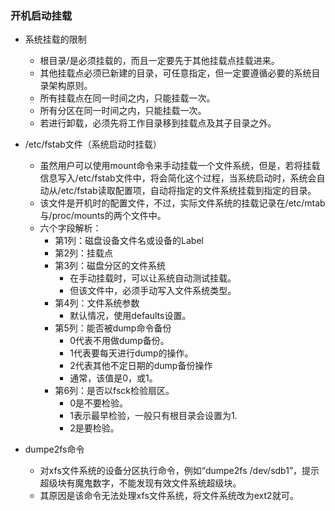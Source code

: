 ### 开机启动挂载 ###
- 系统挂载的限制
	- 根目录/是必须挂载的，而且一定要先于其他挂载点挂载进来。
	- 其他挂载点必须已新建的目录，可任意指定，但一定要遵循必要的系统目录架构原则。
	- 所有挂载点在同一时间之内，只能挂载一次。
	- 所有分区在同一时间之内，只能挂载一次。
	- 若进行卸载，必须先将工作目录移到挂载点及其子目录之外。

- /etc/fstab文件（系统启动时挂载）
	- 虽然用户可以使用mount命令来手动挂载一个文件系统，但是，若将挂载信息写入/etc/fstab文件中，将会简化这个过程，当系统启动时，系统会自动从/etc/fstab读取配置项，自动将指定的文件系统挂载到指定的目录。
	- 该文件是开机时的配置文件，不过，实际文件系统的挂载记录在/etc/mtab与/proc/mounts的两个文件中。
	- 六个字段解析：
		- 第1列：磁盘设备文件名或设备的Label
		- 第2列：挂载点
		- 第3列：磁盘分区的文件系统
			- 在手动挂载时，可以让系统自动测试挂载。
			- 但该文件中，必须手动写入文件系统类型。
		- 第4列：文件系统参数
			- 默认情况，使用defaults设置。
		- 第5列：能否被dump命令备份
			- 0代表不用做dump备份。
			- 1代表要每天进行dump的操作。
			- 2代表其他不定日期的dump备份操作
			- 通常，该值是0，或1。
		- 第6列：是否以fsck检验扇区。
			- 0是不要检验。
			- 1表示最早检验，一般只有根目录会设置为1.
			- 2是要检验。

- dumpe2fs命令
	- 对xfs文件系统的设备分区执行命令，例如“dumpe2fs /dev/sdb1”，提示超级块有魔鬼数字，不能发现有效文件系统超级块。
	- 其原因是该命令无法处理xfs文件系统，将文件系统改为ext2就可。
